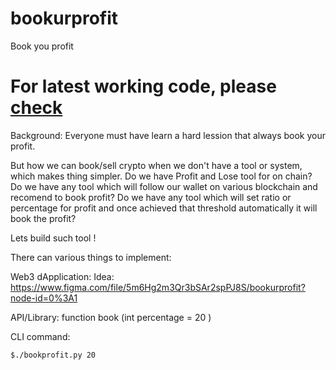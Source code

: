 # bookurprofit
Book you profit

# For latest working code, please [check](https://github.com/amitkarpe/bookurprofit/tree/main/scripts)


Background:
Everyone must have learn a hard lession that always book your profit.

But how we can book/sell crypto when we don't have a tool or system, which makes thing simpler.
Do we have Profit and Lose tool for on chain?
Do we have any tool which will follow our wallet on various blockchain and recomend to book profit?
Do we have any tool which will set ratio or percentage for profit and once achieved that threshold automatically it will book the profit?

Lets build such tool !

There can various things to implement:

Web3 dApplication: 
Idea: https://www.figma.com/file/5m6Hg2m3Qr3bSAr2spPJ8S/bookurprofit?node-id=0%3A1

API/Library: function book (int percentage = 20 ) 

CLI command: 
```
$./bookprofit.py 20
```
